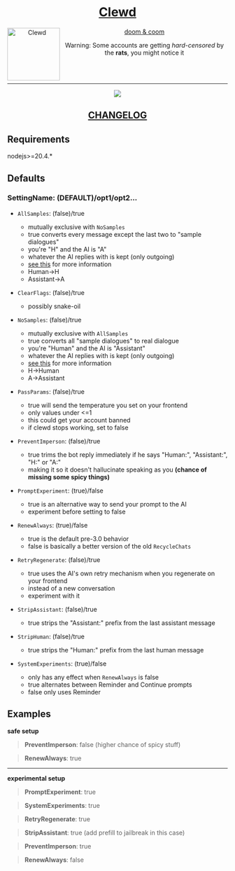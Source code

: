 <div align="center">
<a href="https://gitgud.io/ahsk/clewd/">
<h1>Clewd</h1>
  <img
    height="120"
    width="120"
    alt="Clewd"
    title="Clewd"
    src="https://gitgud.io/ahsk/clewd/-/raw/master/media/logo.png"
    align="left"
  />

doom & coom
</a>
<br>

Warning: Some accounts are getting _hard-censored_ by the **rats**, you might notice it

<br>
<br>
<hr>
<a href="https://gitgud.io/ahsk/clewd/-/archive/master/clewd-master.zip">
   <img src="https://gitgud.io/ahsk/clewd/-/raw/master/media/program.png">
</a>
<h2><a href="https://gitgud.io/ahsk/clewd/-/blob/master/CHANGELOG.md">CHANGELOG</a></h2>
</div>

## Requirements

nodejs>=20.4.*

## Defaults

### SettingName: (DEFAULT)/opt1/opt2...

 - `AllSamples`: (false)/true
    * mutually exclusive with `NoSamples`
    * true converts every message except the last two to "sample dialogues"
    * you're "H" and the AI is "A"
    * whatever the AI replies with is kept (only outgoing)
    * [see this](https://docs.anthropic.com/claude/docs/prompt-troubleshooting-checklist#the-prompt-is-formatted-correctly) for more information
    - Human->H
    - Assistant->A

 - `ClearFlags`: (false)/true
    * possibly snake-oil

 - `NoSamples`: (false)/true
    * mutually exclusive with `AllSamples`
    * true converts all "sample dialogues" to real dialogue
    * you're "Human" and the AI is "Assistant"
    * whatever the AI replies with is kept (only outgoing)
    * [see this](https://docs.anthropic.com/claude/docs/prompt-troubleshooting-checklist#the-prompt-is-formatted-correctly) for more information
    - H->Human
    - A->Assistant

 - `PassParams`: (false)/true
    * true will send the temperature you set on your frontend
    * only values under <=1
    * this could get your account banned
    * if clewd stops working, set to false

 - `PreventImperson`: (false)/true
    * true trims the bot reply immediately if he says "Human:", "Assistant:", "H:" or "A:"
    * making it so it doesn't hallucinate speaking as you __(chance of missing some spicy things)__

 - `PromptExperiment`: (true)/false
    * true is an alternative way to send your prompt to the AI
    * experiment before setting to false

 - `RenewAlways`: (true)/false
    * true is the default pre-3.0 behavior
    * false is basically a better version of the old `RecycleChats`

 - `RetryRegenerate`: (false)/true
    * true uses the AI's own retry mechanism when you regenerate on your frontend
    * instead of a new conversation
    * experiment with it

 - `StripAssistant`: (false)/true
    * true strips the "Assistant:" prefix from the last assistant message

 - `StripHuman`: (false)/true
    * true strips the "Human:" prefix from the last human message

 - `SystemExperiments`: (true)/false
    * only has any effect when `RenewAlways` is false
    * true alternates between Reminder and Continue prompts
    * false only uses Reminder



## Examples

**safe setup**
> **PreventImperson**: false (higher chance of spicy stuff)

> **RenewAlways**: true

---

**experimental setup**
> **PromptExperiment**: true

> **SystemExperiments**: true

> **RetryRegenerate**: true

> **StripAssistant**: true (add prefill to jailbreak in this case)

> **PreventImperson**: true

> **RenewAlways**: false
